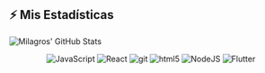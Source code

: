 
## ⚡ Mis Estadísticas  

![Milagros' GitHub Stats](https://github-readme-stats.vercel.app/api?username=milagrosdoldan&show_icons=true&theme=radical)

<p align="center">  
  <img alt="JavaScript" src="https://img.shields.io/badge/-JavaScript-F7DF1E?style=flat-square&logo=JavaScript&logoColor=white" />
  <img alt="React" src="https://img.shields.io/badge/-React-45b8d8?style=flat-square&logo=react&logoColor=white" />
  <img alt="git" src="https://img.shields.io/badge/-Git-F05032?style=flat-square&logo=git&logoColor=white" />
  <img alt="html5" src="https://img.shields.io/badge/-HTML5-E34F26?style=flat-square&logo=html5&logoColor=white" />
  <img alt="NodeJS" src="https://img.shields.io/badge/-NodeJS-43853d?style=flat-square&logo=Node.js&logoColor=white" />
   <img alt="Flutter" src="https://img.shields.io/badge/-Flutter-02569B?style=flat-square&logo=flutter&logoColor=white" />
</p>
